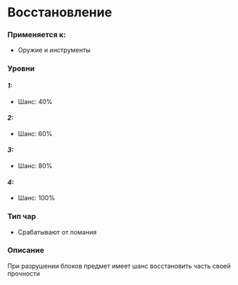# Восстановление

### Применяется к:

* Оружие и инструменты&#x20;

### Уровни

#### _1:_&#x20;

* Шанс: 40%

#### _2:_

* Шанс: 60%&#x20;

#### _3:_&#x20;

* Шанс: 80%

#### _4:_

* Шанс: 100%

### Тип чар

* Срабатывают от ломания

### Описание&#x20;

При разрушении блоков предмет имеет шанс восстановить часть своей прочности

